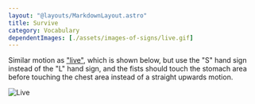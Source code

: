 ```yaml
---
layout: "@layouts/MarkdownLayout.astro"
title: Survive
category: Vocabulary
dependentImages: [./assets/images-of-signs/live.gif]
---
```


Similar motion as ["live"](./live), which is shown below,
but use the "S" hand sign instead of the "L" hand sign,
and the fists should touch the stomach area
before touching the chest area instead of a straight upwards motion.

![Live](@signs/live.gif)
